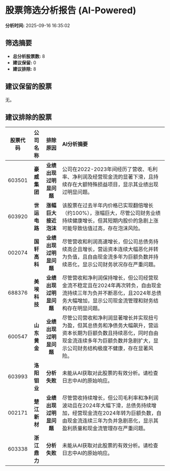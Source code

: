 # 股票筛选分析报告 (AI-Powered)

**分析时间:** 2025-09-16 16:35:02

## 筛选摘要

- **总分析股票数:** 8
- **建议保留:** 0
- **建议排除:** 8

## 建议保留的股票

无。


## 建议排除的股票

| 股票代码 | 公司名称 | 排除原因 | AI分析摘要 |
|:---:|:---:|:---:|:---|
| 603501 | **豪威集团** | **业绩出现过明显问题** | 公司在2022-2023年间经历了营收、毛利率、净利润及经营现金流的显著下滑，且持续存在大额特殊损益项目，显示其业绩出现过明显问题。 |
| 603920 | **世运电路** | **涨幅巨大接近泡沫** | 该股票在过去半年内价格已实现翻倍增长（约100%），涨幅巨大，尽管公司财务业绩持续健康增长，但其短期内股价的急剧上涨可能导致估值过高，存在泡沫风险。 |
| 002074 | **国轩高科** | **业绩出现过明显问题** | 尽管营收和利润高速增长，但公司总债务持续高企且增长，营运资本连续大幅恶化并转为负值，且自由现金流多年为巨额负数并持续恶化，显示公司财务状况存在严重问题。 |
| 688376 | **美埃科技** | **业绩出现过明显问题** | 尽管营收和净利润保持增长，但公司经营现金流不稳定且在2024年再次转负，自由现金流持续三年为负并不断恶化，且2024年总债务大幅增加，显示公司现金流管理和财务结构存在明显问题。 |
| 600547 | **山东黄金** | **业绩出现过明显问题** | 尽管公司营收和净利润显著增长并实现扭亏为盈，但其总债务和净债务大幅飙升，营运资本长期为巨额负数且持续恶化，同时自由现金流连续多年为巨额负数并急剧扩大，显示公司财务结构极度不健康，存在显著风险。 |
| 603993 | **洛阳钼业** | **分析失败** | 未能从AI获取对此股票的有效分析。请检查日志中AI的原始响应。 |
| 002171 | **楚江新材** | **业绩出现过明显问题** | 尽管营收持续增长，但公司毛利率和净利润波动且在2024年大幅下滑，总债务持续增加，经营现金流在2024年转为巨额负数，自由现金流连续三年为负并急剧恶化，显示其盈利质量和现金流管理存在严重问题。 |
| 603338 | **浙江鼎力** | **分析失败** | 未能从AI获取对此股票的有效分析。请检查日志中AI的原始响应。 |
